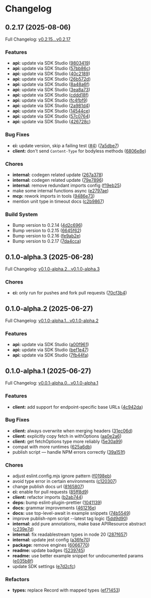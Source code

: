 # Changelog

## 0.2.17 (2025-08-06)

Full Changelog: [v0.2.15...v0.2.17](https://github.com/llamastack/llama-stack-client-typescript/compare/v0.2.15...v0.2.17)

### Features

* **api:** update via SDK Studio ([9803419](https://github.com/llamastack/llama-stack-client-typescript/commit/98034195897ff31be9164761450bcab933e381cc))
* **api:** update via SDK Studio ([57bb86c](https://github.com/llamastack/llama-stack-client-typescript/commit/57bb86c95fa5925661f243fb9c9e953ac451a392))
* **api:** update via SDK Studio ([40c2189](https://github.com/llamastack/llama-stack-client-typescript/commit/40c218958db8991a7483ed9ace4242d171770d42))
* **api:** update via SDK Studio ([26b572d](https://github.com/llamastack/llama-stack-client-typescript/commit/26b572d92a150ef1ee25ec6efd0e9bd38f321072))
* **api:** update via SDK Studio ([8a48a6f](https://github.com/llamastack/llama-stack-client-typescript/commit/8a48a6fe63d13817953c2acb4fbf5b4ab6136f4a))
* **api:** update via SDK Studio ([3ea8a73](https://github.com/llamastack/llama-stack-client-typescript/commit/3ea8a73c9d8e66bbc3650aa7e6a19a4ce07f30c5))
* **api:** update via SDK Studio ([cddd18f](https://github.com/llamastack/llama-stack-client-typescript/commit/cddd18fb70e3830d7062d12aab4754c3e598bbd2))
* **api:** update via SDK Studio ([fc4fbf9](https://github.com/llamastack/llama-stack-client-typescript/commit/fc4fbf94810db7f89288cc36780d2616c8fc715a))
* **api:** update via SDK Studio ([2a981d4](https://github.com/llamastack/llama-stack-client-typescript/commit/2a981d45f801bdf82e43c6d7d7c6674cc03cadc3))
* **api:** update via SDK Studio ([14544ce](https://github.com/llamastack/llama-stack-client-typescript/commit/14544ce36d7a33509af85783a421d9c1995e22d1))
* **api:** update via SDK Studio ([57c0764](https://github.com/llamastack/llama-stack-client-typescript/commit/57c07641906fc04eb9eadfd12f672e28a3a2efbc))
* **api:** update via SDK Studio ([426728c](https://github.com/llamastack/llama-stack-client-typescript/commit/426728c7f86ce3385eb8c116f41a5b192abd5d0c))


### Bug Fixes

* **ci:** update version, skip a failing test ([#4](https://github.com/llamastack/llama-stack-client-typescript/issues/4)) ([7a5dbe7](https://github.com/llamastack/llama-stack-client-typescript/commit/7a5dbe7ed59b24feda5d73df8808fde2d337fc2a))
* **client:** don't send `Content-Type` for bodyless methods ([6806e8e](https://github.com/llamastack/llama-stack-client-typescript/commit/6806e8ef31302a0f2ca0ab9ae36e4781e5f0adf7))


### Chores

* **internal:** codegen related update ([267a378](https://github.com/llamastack/llama-stack-client-typescript/commit/267a378b1999abd5f17f08b5792ee99d9c405439))
* **internal:** codegen related update ([79e7896](https://github.com/llamastack/llama-stack-client-typescript/commit/79e78969a31df16ef35901c3ce4c003f70d59778))
* **internal:** remove redundant imports config ([f19eb25](https://github.com/llamastack/llama-stack-client-typescript/commit/f19eb258d836c7de4fb719c62dabcbfb502ecc6c))
* make some internal functions async ([e2797ae](https://github.com/llamastack/llama-stack-client-typescript/commit/e2797ae1e88960ffa5b13a89103d4ee9972803f9))
* **mcp:** rework imports in tools ([9486e73](https://github.com/llamastack/llama-stack-client-typescript/commit/9486e7319d36cb8efe86568884057c65e91d84b2))
* mention unit type in timeout docs ([c2b9867](https://github.com/llamastack/llama-stack-client-typescript/commit/c2b986793dd9f2fa55e8f4ce9c463a4d99635ab4))


### Build System

* Bump version to 0.2.14 ([4d2c696](https://github.com/llamastack/llama-stack-client-typescript/commit/4d2c696b916c9868be61fff31f008442cb346eca))
* Bump version to 0.2.15 ([6645f62](https://github.com/llamastack/llama-stack-client-typescript/commit/6645f629844fd24b7e8b8fab9089cf1ba7cb9352))
* Bump version to 0.2.16 ([fe9ab2e](https://github.com/llamastack/llama-stack-client-typescript/commit/fe9ab2e081df8f9f254b74e3bc42ac880dda765f))
* Bump version to 0.2.17 ([7da4cca](https://github.com/llamastack/llama-stack-client-typescript/commit/7da4cca39c982d6f3f07fa09a9428983d233bc5e))

## 0.1.0-alpha.3 (2025-06-28)

Full Changelog: [v0.1.0-alpha.2...v0.1.0-alpha.3](https://github.com/llamastack/llama-stack-client-typescript/compare/v0.1.0-alpha.2...v0.1.0-alpha.3)

### Chores

* **ci:** only run for pushes and fork pull requests ([70cf3b4](https://github.com/llamastack/llama-stack-client-typescript/commit/70cf3b4cfe81f5d4757f05ea0372342c9c8ce08b))

## 0.1.0-alpha.2 (2025-06-27)

Full Changelog: [v0.1.0-alpha.1...v0.1.0-alpha.2](https://github.com/llamastack/llama-stack-client-typescript/compare/v0.1.0-alpha.1...v0.1.0-alpha.2)

### Features

* **api:** update via SDK Studio ([a00f961](https://github.com/llamastack/llama-stack-client-typescript/commit/a00f961a3a4a8961cd54ad6a92a52aa34cb0d041))
* **api:** update via SDK Studio ([bef1e47](https://github.com/llamastack/llama-stack-client-typescript/commit/bef1e47ad9fe9a03e8ffdaa632981c0666919b73))
* **api:** update via SDK Studio ([7fb44fa](https://github.com/llamastack/llama-stack-client-typescript/commit/7fb44fab41cd95410115d12a7855fd12fbd3b34c))

## 0.1.0-alpha.1 (2025-06-27)

Full Changelog: [v0.0.1-alpha.0...v0.1.0-alpha.1](https://github.com/llamastack/llama-stack-client-typescript/compare/v0.0.1-alpha.0...v0.1.0-alpha.1)

### Features

* **client:** add support for endpoint-specific base URLs ([4c942da](https://github.com/llamastack/llama-stack-client-typescript/commit/4c942da59c2e3d40b9dacd8198e52ee60b403849))


### Bug Fixes

* **client:** always overwrite when merging headers ([31ec06d](https://github.com/llamastack/llama-stack-client-typescript/commit/31ec06d09d5143cb2b545114a9436059e06e78d4))
* **client:** explicitly copy fetch in withOptions ([aa0e2a6](https://github.com/llamastack/llama-stack-client-typescript/commit/aa0e2a685e75c31678dbef7be8381ce55ff01800))
* **client:** get fetchOptions type more reliably ([5e30a99](https://github.com/llamastack/llama-stack-client-typescript/commit/5e30a9916c22bfb4d00bfaafa27449fb07fd8f68))
* compat with more runtimes ([625a6db](https://github.com/llamastack/llama-stack-client-typescript/commit/625a6db4c7d07936c854cbddc17b859290f9f2c4))
* publish script — handle NPM errors correctly ([39a151f](https://github.com/llamastack/llama-stack-client-typescript/commit/39a151fe741ebce64d96ee80c6abe954a4b7f92d))


### Chores

* adjust eslint.config.mjs ignore pattern ([f0198eb](https://github.com/llamastack/llama-stack-client-typescript/commit/f0198ebf4d831ecc7089b382e1ab8317d7caec34))
* avoid type error in certain environments ([c120307](https://github.com/llamastack/llama-stack-client-typescript/commit/c12030797aeb66958347d1c29d47e6bde73c6d19))
* change publish docs url ([8165807](https://github.com/llamastack/llama-stack-client-typescript/commit/8165807d5c54cd91549ec66e127e0c5afd2d595d))
* **ci:** enable for pull requests ([85ff8d9](https://github.com/llamastack/llama-stack-client-typescript/commit/85ff8d9c3b928405c85f682b1c56c22340efabc8))
* **client:** refactor imports ([b2ab744](https://github.com/llamastack/llama-stack-client-typescript/commit/b2ab74493d3d528f3db9bf84a7af3ffe291efa54))
* **deps:** bump eslint-plugin-prettier ([1041139](https://github.com/llamastack/llama-stack-client-typescript/commit/104113998e2c3412112a49d75596c4496d58fd43))
* **docs:** grammar improvements ([461216e](https://github.com/llamastack/llama-stack-client-typescript/commit/461216eaac75ed802adb8cda21d5f88498fbadcc))
* **docs:** use top-level-await in example snippets ([74b5549](https://github.com/llamastack/llama-stack-client-typescript/commit/74b5549f48e82f05e5b507393026542d939a6b27))
* improve publish-npm script --latest tag logic ([5dd9d90](https://github.com/llamastack/llama-stack-client-typescript/commit/5dd9d9031ded40d4d20ef3fb2aa101f743f7b593))
* **internal:** add pure annotations, make base APIResource abstract ([c239e7d](https://github.com/llamastack/llama-stack-client-typescript/commit/c239e7dad3fa8254cb90ea78a93d8aad5e3b90be))
* **internal:** fix readablestream types in node 20 ([287f657](https://github.com/llamastack/llama-stack-client-typescript/commit/287f657d36d0548502f12802b8ea17f627da1f20))
* **internal:** update jest config ([a36fe70](https://github.com/llamastack/llama-stack-client-typescript/commit/a36fe70319c6a033a9deedee714102bee04c97e1))
* **package:** remove engines ([6066770](https://github.com/llamastack/llama-stack-client-typescript/commit/6066770fb1c17521dcdc2237156ba88b42beed94))
* **readme:** update badges ([5239745](https://github.com/llamastack/llama-stack-client-typescript/commit/5239745b18dded8a88500cac31138bd170470fc9))
* **readme:** use better example snippet for undocumented params ([e035b8f](https://github.com/llamastack/llama-stack-client-typescript/commit/e035b8f9ac69949d6cc897be9f3bd221d8afed7e))
* update SDK settings ([e7d2cfc](https://github.com/llamastack/llama-stack-client-typescript/commit/e7d2cfcc355eb5990ef5e750cb18ace391e75b5b))


### Refactors

* **types:** replace Record with mapped types ([ef71453](https://github.com/llamastack/llama-stack-client-typescript/commit/ef7145362e215ac5dffbeb59ca3fdc944edfe183))
